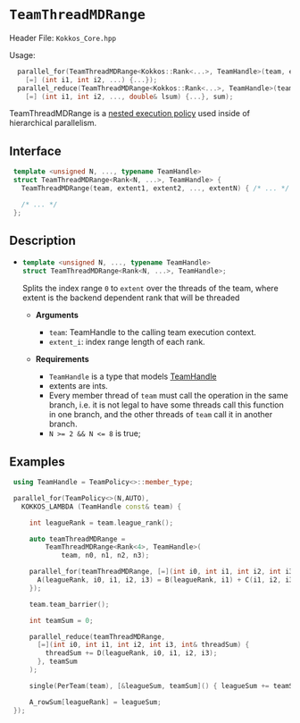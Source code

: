 # `TeamThreadMDRange`

Header File: `Kokkos_Core.hpp`

Usage: 
  ```c++
    parallel_for(TeamThreadMDRange<Kokkos::Rank<...>, TeamHandle>(team, extent1, extent2, ...),
      [=] (int i1, int i2, ...) {...});
    parallel_reduce(TeamThreadMDRange<Kokkos::Rank<...>, TeamHandle>(team, extent1, extent2, ...), 
      [=] (int i1, int i2, ..., double& lsum) {...}, sum);
  ```

TeamThreadMDRange is a [nested execution policy](https://kokkos.github.io/kokkos-core-wiki/ProgrammingGuide/HierarchicalParallelism.html?highlight=nested#nested-parallelism)
used inside of hierarchical parallelism.

## Interface
  ```c++
   template <unsigned N, ..., typename TeamHandle>
   struct TeamThreadMDRange<Rank<N, ...>, TeamHandle> {
     TeamThreadMDRange(team, extent1, extent2, ..., extentN) { /* ... */ }

     /* ... */
   };
  ```

## Description

 * ```c++
   template <unsigned N, ..., typename TeamHandle>
   struct TeamThreadMDRange<Rank<N, ...>, TeamHandle>;
   ```
   Splits the index range `0` to `extent` over the threads of the team,
   where extent is the backend dependent rank that will be threaded

    *  **Arguments**
        * `team`: TeamHandle to the calling team execution context.
        * `extent_i`: index range length of each rank.

    * **Requirements**
        * `TeamHandle` is a type that models [TeamHandle](Kokkos%3A%3ATeamHandleConcept)
        * extents are ints.
        * Every member thread of `team` must call the operation in the same branch, i.e. it is not legal to have some
          threads call this function in one branch, and the other threads of `team` call it in another branch.
        * `N >= 2 && N <= 8` is true;

  
## Examples

  ```c++
   using TeamHandle = TeamPolicy<>::member_type;

   parallel_for(TeamPolicy<>(N,AUTO),
     KOKKOS_LAMBDA (TeamHandle const& team) {

       int leagueRank = team.league_rank();

       auto teamThreadMDRange =
           TeamThreadMDRange<Rank<4>, TeamHandle>(
               team, n0, n1, n2, n3);

       parallel_for(teamThreadMDRange, [=](int i0, int i1, int i2, int i3) {
         A(leagueRank, i0, i1, i2, i3) = B(leagueRank, i1) + C(i1, i2, i3);
       });

       team.team_barrier();

       int teamSum = 0;

       parallel_reduce(teamThreadMDRange,
         [=](int i0, int i1, int i2, int i3, int& threadSum) {
           threadSum += D(leagueRank, i0, i1, i2, i3);
         }, teamSum
       );

       single(PerTeam(team), [&leagueSum, teamSum]() { leagueSum += teamSum; });

       A_rowSum[leagueRank] = leagueSum;
   });
  ```

